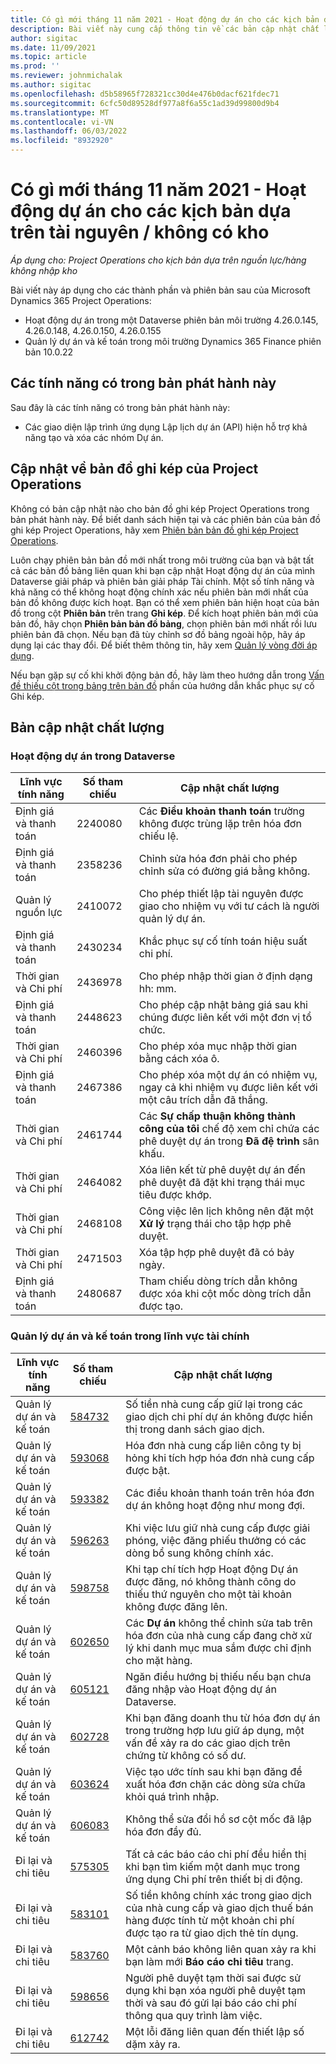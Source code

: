 ```yaml
---
title: Có gì mới tháng 11 năm 2021 - Hoạt động dự án cho các kịch bản dựa trên tài nguyên / không có kho
description: Bài viết này cung cấp thông tin về các bản cập nhật chất lượng có sẵn trong bản phát hành tháng 11 năm 2021 của Hoạt động dự án cho các tình huống dựa trên tài nguyên / không có kho.
author: sigitac
ms.date: 11/09/2021
ms.topic: article
ms.prod: ''
ms.reviewer: johnmichalak
ms.author: sigitac
ms.openlocfilehash: d5b58965f728321cc30d4e476b0dacf621fdec71
ms.sourcegitcommit: 6cfc50d89528df977a8f6a55c1ad39d99800d9b4
ms.translationtype: MT
ms.contentlocale: vi-VN
ms.lasthandoff: 06/03/2022
ms.locfileid: "8932920"
---
```

# <a name="whats-new-november-2021---project-operations-for-resourcenon-stocked-based-scenarios"></a>Có gì mới tháng 11 năm 2021 - Hoạt động dự án cho các kịch bản dựa trên tài nguyên / không có kho

*Áp dụng cho: Project Operations cho kịch bản dựa trên nguồn lực/hàng không nhập kho*

Bài viết này áp dụng cho các thành phần và phiên bản sau của Microsoft Dynamics 365 Project Operations:

- Hoạt động dự án trong một Dataverse phiên bản môi trường 4.26.0.145, 4.26.0.148, 4.26.0.150, 4.26.0.155
- Quản lý dự án và kế toán trong môi trường Dynamics 365 Finance phiên bản 10.0.22

## <a name="features-included-in-this-release"></a>Các tính năng có trong bản phát hành này

Sau đây là các tính năng có trong bản phát hành này:

- Các giao diện lập trình ứng dụng Lập lịch dự án (API) hiện hỗ trợ khả năng tạo và xóa các nhóm Dự án.

## <a name="project-operations-dual-write-maps-updates"></a>Cập nhật về bản đồ ghi kép của Project Operations

Không có bản cập nhật nào cho bản đồ ghi kép Project Operations trong bản phát hành này. Để biết danh sách hiện tại và các phiên bản của bản đồ ghi kép Project Operations, hãy xem [Phiên bản bản đồ ghi kép Project Operations](/dynamics365/project-operations/environment/resource-dual-write-maps).

Luôn chạy phiên bản bản đồ mới nhất trong môi trường của bạn và bật tất cả các bản đồ bảng liên quan khi bạn cập nhật Hoạt động dự án của mình Dataverse giải pháp và phiên bản giải pháp Tài chính. Một số tính năng và khả năng có thể không hoạt động chính xác nếu phiên bản mới nhất của bản đồ không được kích hoạt. Bạn có thể xem phiên bản hiện hoạt của bản đồ trong cột **Phiên bản** trên trang **Ghi kép**. Để kích hoạt phiên bản mới của bản đồ, hãy chọn **Phiên bản bản đồ bảng**, chọn phiên bản mới nhất rồi lưu phiên bản đã chọn. Nếu bạn đã tùy chỉnh sơ đồ bảng ngoài hộp, hãy áp dụng lại các thay đổi. Để biết thêm thông tin, hãy xem [Quản lý vòng đời áp dụng](/dynamics365/fin-ops-core/dev-itpro/data-entities/dual-write/app-lifecycle-management).

Nếu bạn gặp sự cố khi khởi động bản đồ, hãy làm theo hướng dẫn trong [Vấn đề thiếu cột trong bảng trên bản đồ](/dynamics365/fin-ops-core/dev-itpro/data-entities/dual-write/dual-write-troubleshooting-finops-upgrades#missing-table-columns-issue-on-maps) phần của hướng dẫn khắc phục sự cố Ghi kép.

## <a name="quality-updates"></a>Bản cập nhật chất lượng

### <a name="project-operations-in-dataverse"></a>Hoạt động dự án trong Dataverse

| Lĩnh vực tính năng | Số tham chiếu | Cập nhật chất lượng |
| --- | --- | --- |
| Định giá và thanh toán | 2240080 | Các **Điều khoản thanh toán** trường không được trùng lặp trên hóa đơn chiếu lệ. |
| Định giá và thanh toán | 2358236 | Chỉnh sửa hóa đơn phải cho phép chỉnh sửa có đường giá bằng không. |
| Quản lý nguồn lực | 2410072 | Cho phép thiết lập tài nguyên được giao cho nhiệm vụ với tư cách là người quản lý dự án. |
| Định giá và thanh toán | 2430234 | Khắc phục sự cố tính toán hiệu suất chi phí. |
| Thời gian và Chi phí | 2436978 | Cho phép nhập thời gian ở định dạng hh: mm. |
| Định giá và thanh toán | 2448623 | Cho phép cập nhật bảng giá sau khi chúng được liên kết với một đơn vị tổ chức. |
| Thời gian và Chi phí | 2460396 | Cho phép xóa mục nhập thời gian bằng cách xóa ô. |
| Định giá và thanh toán | 2467386 | Cho phép xóa một dự án có nhiệm vụ, ngay cả khi nhiệm vụ được liên kết với một câu trích dẫn đã thắng. |
| Thời gian và Chi phí | 2461744 | Các **Sự chấp thuận không thành công của tôi** chế độ xem chỉ chứa các phê duyệt dự án trong **Đã đệ trình** sân khấu. |
| Thời gian và Chi phí | 2464082 | Xóa liên kết từ phê duyệt dự án đến phê duyệt đã đặt khi trạng thái mục tiêu được khớp. |
| Thời gian và Chi phí | 2468108 | Công việc lên lịch không nên đặt một **Xử lý** trạng thái cho tập hợp phê duyệt. |
| Thời gian và Chi phí | 2471503 | Xóa tập hợp phê duyệt đã có bảy ngày. |
| Định giá và thanh toán | 2480687 | Tham chiếu dòng trích dẫn không được xóa khi cột mốc dòng trích dẫn được tạo. |

### <a name="project-management-and-accounting-in-finance"></a>Quản lý dự án và kế toán trong lĩnh vực tài chính

| Lĩnh vực tính năng | Số tham chiếu | Cập nhật chất lượng |
| --- | --- | --- |
| Quản lý dự án và kế toán | [584732](https://fix.lcs.dynamics.com/Issue/Details/?bugId=584732) | Số tiền nhà cung cấp giữ lại trong các giao dịch chi phí dự án không được hiển thị trong danh sách giao dịch. |
| Quản lý dự án và kế toán | [593068](https://fix.lcs.dynamics.com/Issue/Details/?bugId=593068) | Hóa đơn nhà cung cấp liên công ty bị hỏng khi tích hợp hóa đơn nhà cung cấp được bật. |
| Quản lý dự án và kế toán | [593382](https://fix.lcs.dynamics.com/Issue/Details/?bugId=593382) | Các điều khoản thanh toán trên hóa đơn dự án không hoạt động như mong đợi. |
| Quản lý dự án và kế toán | [596263](https://fix.lcs.dynamics.com/Issue/Details/?bugId=596263) | Khi việc lưu giữ nhà cung cấp được giải phóng, việc đăng phiếu thưởng có các dòng bổ sung không chính xác. |
| Quản lý dự án và kế toán | [598758](https://fix.lcs.dynamics.com/Issue/Details/?bugId=598758) | Khi tạp chí tích hợp Hoạt động Dự án được đăng, nó không thành công do thiếu thứ nguyên cho một tài khoản không được đăng lên. |
| Quản lý dự án và kế toán | [602650](https://fix.lcs.dynamics.com/Issue/Details/?bugId=602650) | Các **Dự án** không thể chỉnh sửa tab trên hóa đơn của nhà cung cấp đang chờ xử lý khi danh mục mua sắm được chỉ định cho mặt hàng. |
| Quản lý dự án và kế toán | [605121](https://fix.lcs.dynamics.com/Issue/Details/?bugId=605121) | Ngăn điều hướng bị thiếu nếu bạn chưa đăng nhập vào Hoạt động dự án Dataverse. |
| Quản lý dự án và kế toán | [602728](https://fix.lcs.dynamics.com/Issue/Details/?bugId=602728) | Khi bạn đăng doanh thu từ hóa đơn dự án trong trường hợp lưu giữ áp dụng, một vấn đề xảy ra do các giao dịch trên chứng từ không có số dư. |
| Quản lý dự án và kế toán | [603624](https://fix.lcs.dynamics.com/Issue/Details/?bugId=603624) | Việc tạo ước tính sau khi bạn đăng đề xuất hóa đơn chặn các dòng sửa chữa khỏi quá trình nhập. |
| Quản lý dự án và kế toán | [606083](https://fix.lcs.dynamics.com/Issue/Details/?bugId=606083) | Không thể sửa đổi hồ sơ cột mốc đã lập hóa đơn đầy đủ. |
| Đi lại và chi tiêu | [575305](https://fix.lcs.dynamics.com/Issue/Details/?bugId=575305) | Tất cả các báo cáo chi phí đều hiển thị khi bạn tìm kiếm một danh mục trong ứng dụng Chi phí trên thiết bị di động. |
| Đi lại và chi tiêu | [583101](https://fix.lcs.dynamics.com/Issue/Details/?bugId=583101) | Số tiền không chính xác trong giao dịch của nhà cung cấp và giao dịch thuế bán hàng được tính từ một khoản chi phí được tạo ra từ giao dịch thẻ tín dụng. |
| Đi lại và chi tiêu | [583760](https://fix.lcs.dynamics.com/Issue/Details/?bugId=583760) | Một cảnh báo không liên quan xảy ra khi bạn làm mới **Báo cáo chi tiêu** trang. |
| Đi lại và chi tiêu | [598656](https://fix.lcs.dynamics.com/Issue/Details/?bugId=598656) | Người phê duyệt tạm thời sai được sử dụng khi bạn xóa người phê duyệt tạm thời và sau đó gửi lại báo cáo chi phí thông qua quy trình làm việc. |
| Đi lại và chi tiêu | [612742](https://fix.lcs.dynamics.com/Issue/Details/?bugId=612742) | Một lỗi đăng liên quan đến thiết lập số dặm xảy ra. |
